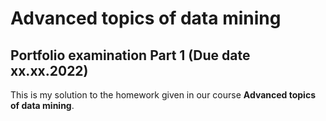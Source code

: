# Advanced topics of data mining
## Portfolio examination Part 1 (Due date xx.xx.2022)

This is my solution to the homework given in our course **Advanced topics of data mining**.
